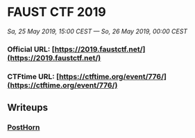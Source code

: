 # FAUST CTF 2019

*Sa, 25 May 2019, 15:00 CEST — So, 26 May 2019, 00:00 CEST*

### Official URL: [https://2019.faustctf.net/](https://2019.faustctf.net/)
### CTFtime URL: [https://ctftime.org/event/776/](https://ctftime.org/event/776/)

## Writeups

### [PostHorn](./posthorn.md)
